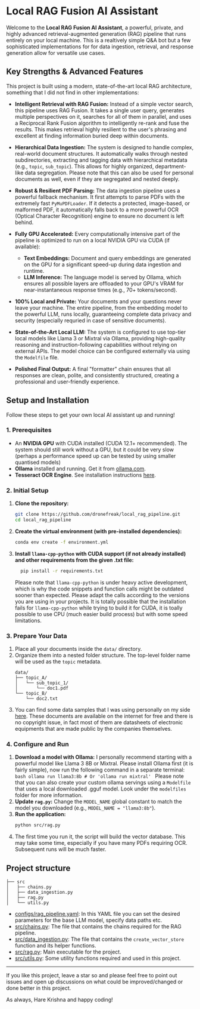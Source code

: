 # Local RAG Fusion AI Assistant

Welcome to the **Local RAG Fusion AI Assistant**, a powerful, private, and highly advanced retrieval-augmented generation (RAG) pipeline that runs entirely on your local machine. This is a realtively simple Q&A bot but a few sophisticated implementations for for data ingestion, retrieval, and response generation allow for versatile use cases.

## Key Strengths & Advanced Features

This project is built using a modern, state-of-the-art local RAG architecture, something that I did not find in other implementations:

- **Intelligent Retrieval with RAG Fusion:** Instead of a simple vector search, this pipeline uses RAG Fusion. It takes a single user query, generates multiple perspectives on it, searches for all of them in parallel, and uses a Reciprocal Rank Fusion algorithm to intelligently re-rank and fuse the results. This makes retrieval highly resilient to the user's phrasing and excellent at finding information buried deep within documents.

- **Hierarchical Data Ingestion:** The system is designed to handle complex, real-world document structures. It automatically walks through nested subdirectories, extracting and tagging data with hierarchical metadata (e.g., `topic`, `sub_topic`). This allows for highly organized, department-like data segregation. Please note that this can also be used for personal documents as well, even if they are segregated and nested deeply.

- **Robust & Resilient PDF Parsing:** The data ingestion pipeline uses a powerful fallback mechanism. It first attempts to parse PDFs with the extremely fast `PyMuPDFLoader`. If it detects a protected, image-based, or malformed PDF, it automatically falls back to a more powerful OCR (Optical Character Recognition) engine to ensure no document is left behind.

- **Fully GPU Accelerated:** Every computationally intensive part of the pipeline is optimized to run on a local NVIDIA GPU via CUDA (if available):
  - **Text Embeddings:** Document and query embeddings are generated on the GPU for a significant speed-up during data ingestion and runtime.
  - **LLM Inference:** The language model is served by Ollama, which ensures all possible layers are offloaded to your GPU's VRAM for near-instantaneous response times (e.g., 70+ tokens/second).

- **100% Local and Private:** Your documents and your questions never leave your machine. The entire pipeline, from the embedding model to the powerful LLM, runs locally, guaranteeing complete data privacy and security (especially requried in case of sensitive documents).

- **State-of-the-Art Local LLM:** The system is configured to use top-tier local models like Llama 3 or Mixtral via Ollama, providing high-quality reasoning and instruction-following capabilities without relying on external APIs. The model choice can be configured externally via using the `Modelfile` file.

- **Polished Final Output:** A final "formatter" chain ensures that all responses are clean, polite, and consistently structured, creating a professional and user-friendly experience.

## Setup and Installation

Follow these steps to get your own local AI assistant up and running!

### 1. Prerequisites

- An **NVIDIA GPU** with CUDA installed (CUDA 12.1+ recommended). The system should still work without a GPU, but it could be very slow (perhaps a performance speed up can be tested by using smaller quantised models)
- **Ollama** installed and running. Get it from [ollama.com](https://ollama.com).
- **Tesseract OCR Engine**. See installation instructions [here](https://tesseract-ocr.github.io/tessdoc/Installation.html).

### 2. Initial Setup

1.  **Clone the repository:**
    ```bash
    git clone https://github.com/dronefreak/local_rag_pipeline.git
    cd local_rag_pipeline
    ```
2.  **Create the virtual environment (with pre-installed dependencies):**
    ```bash
    conda env create -f environment.yml
    ```
3.  **Install `llama-cpp-python` with CUDA support (if not already installed) and other requirements from the given .txt file:**

    ```bash
      pip install -r requirements.txt
    ```

    Please note that `llama-cpp-python` is under heavy active development, which is why the code snippets and function calls might be outdated sooner than expected. Please adapt the calls according to the versions you are using in your projects.
    It is totally possible that the installation fails for `llama-cpp-python` while trying to build it for CUDA, it is toally possible to use CPU (much easier build process) but with some speed limitations.

### 3. Prepare Your Data

1.  Place all your documents inside the `data/` directory.
2.  Organize them into a nested folder structure. The top-level folder name will be used as the `topic` metadata.
    ```
    data/
    ├── topic_A/
    │   └── sub_topic_1/
    │       └── doc1.pdf
    └── topic_B/
        └── doc2.txt
    ```
3.  You can find some data samples that I was using personally on my side [here](https://drive.google.com/file/d/1BCb1tkgav3gC7F9MxZhCyVYfnjZzpA7s/view?usp=sharing). These documents are available on the internet for free and there is no copyright issue, in fact most of them are datasheets of electronic equipments that are made public by the companies themselves.

### 4. Configure and Run

1.  **Download a model with Ollama:** I personally recommend starting with a powerful model like Llama 3 8B or Mixtral. Please install Ollama first (it is fairly simple), now run the following command in a separate terminal:
    `bash
ollama run llama3:8b # Or 'ollama run mixtral'
`
    Please note that you can also create your custom ollama servings using a `Modelfile` that uses a local downloaded .gguf model. Look under the `modelfiles` folder for more information.
2.  **Update `rag.py`:** Change the `MODEL_NAME` global constant to match the model you downloaded (e.g., `MODEL_NAME = "llama3:8b"`).
3.  **Run the application:**
    ```bash
    python src/rag.py
    ```
4.  The first time you run it, the script will build the vector database. This may take some time, especially if you have many PDFs requiring OCR. Subsequent runs will be much faster.

## Project structure

```
├── src
│   ├── chains.py
│   ├── data_ingestion.py
│   ├── rag.py
│   └── utils.py
```

- [configs/rag_pipeline.yaml](configs/rag_pipeline.yaml): In this YAML file you can set the desired parameters for the base LLM model, specify data paths etc.
- [src/chains.py](src/chains.py): The file that contains the chains required for the RAG pipeline.
- [src/data_ingestion.py](src/data_ingestion.py): The file that contains the `create_vector_store` function and its helper functions.
- [src/rag.py](src/rag.py): Main executable for the project.
- [src/utils.py](src/utils.py): Some utility functions required and used in this project.

---

If you like this project, leave a star so and please feel free to point out issues and open up discussions on what could be improved/changed or done better in this project.

As always, Hare Krishna and happy coding!

